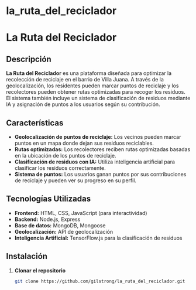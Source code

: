 # la_ruta_del_reciclador

# La Ruta del Reciclador

## Descripción

**La Ruta del Reciclador** es una plataforma diseñada para optimizar la recolección de reciclaje en el barrio de Villa Juana. A través de la geolocalización, los residentes pueden marcar puntos de reciclaje y los recolectores pueden obtener rutas optimizadas para recoger los residuos. El sistema también incluye un sistema de clasificación de residuos mediante IA y asignación de puntos a los usuarios según su contribución.

## Características

- **Geolocalización de puntos de reciclaje:** Los vecinos pueden marcar puntos en un mapa donde dejan sus residuos reciclables.
- **Rutas optimizadas:** Los recolectores reciben rutas optimizadas basadas en la ubicación de los puntos de reciclaje.
- **Clasificación de residuos con IA:** Utiliza inteligencia artificial para clasificar los residuos correctamente.
- **Sistema de puntos:** Los usuarios ganan puntos por sus contribuciones de reciclaje y pueden ver su progreso en su perfil.

## Tecnologías Utilizadas

- **Frontend:** HTML, CSS, JavaScript (para interactividad)
- **Backend:** Node.js, Express
- **Base de datos:** MongoDB, Mongoose
- **Geolocalización:** API de geolocalización
- **Inteligencia Artificial:** TensorFlow.js para la clasificación de residuos

## Instalación

1. **Clonar el repositorio**

   ```bash
   git clone https://github.com/gilstrong/la_ruta_del_reciclador.git

